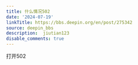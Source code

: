 ```yaml
---
title: 什么情况502
date: '2024-07-19'
linkTitle: https://bbs.deepin.org/en/post/275342
source: deepin_bbs
description:  jiutian123 
disable_comments: true
---
```

打开502
